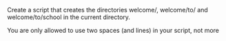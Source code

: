Create a script that creates the directories welcome/, welcome/to/ and welcome/to/school in the current directory.

You are only allowed to use two spaces (and lines) in your script, not more
